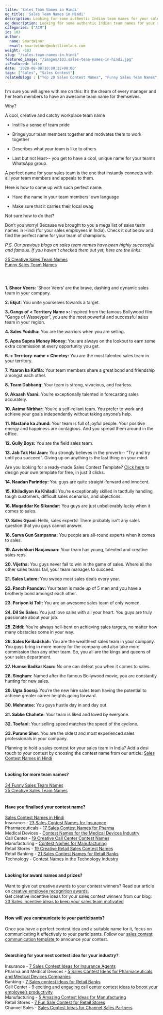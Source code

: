 ```yaml
---
title: 'Sales Team Names in Hindi'
og_title: 'Sales Team Names in Hindi'
description: Looking for some authentic Indian team names for your salesforce in India? Here is our list of cool, creative and catchy sales team names in Hindi
og_description: Looking for some authentic Indian team names for your salesforce in India? Here is our list of cool, creative and catchy sales team names in Hindi
categories: ["ACM"]
id: 103
author:
  name: SmartWinnr
  email: smartwinnr@mobillionlabs.com
weight: -103
slug: "/sales-team-names-in-hindi"
featured_image: "/images/103.sales-team-names-in-hindi.jpg"
isFeatured: false
date: '2020-08-08T10:00:32+08:00'
tags: ["Sales", "Sales Contest"]
relatedBlogs : ["Top 20 Sales Contest Names", "Funny Sales Team Names", "25 Creative Sales Team Names", "Sales Contest Names in Hindi", "23 Sales incentive ideas to keep your sales team motivated", "Sales Contest Communication Template"]
---
```


I’m sure you will agree with me on this: It’s the dream of every manager and her team members to have an awesome team name for themselves. 

Why?

A cool, creative and catchy workplace team name 

* Instills a sense of team pride

* Brings your team members together and motivates them to work together

* Describes what your team is like to others

* Last but not least-- you get to have a cool, unique name for your team’s WhatsApp group.

A perfect name for your sales team is the one that instantly connects with all your team members and appeals to them. 

Here is how to come up with such perfect name:

* Have the name in your team members’ own language 

* Make sure that it carries their local swag 

Not sure how to do that?

Don’t you worry! Because we brought to you a mega list of sales team names in Hindi (for your sales employees in India). Check it out below and find the perfect name for your team of champions.

_P.S. Our previous blogs on sales team names have been highly successful and famous. If you haven’t checked them out yet, here are the links:_

<div class="ml-margin-bottom10"> 
<a href="https://www.smartwinnr.com/post/25-creative-sales-team-names/" target="_blank" class="ml-desc-text">25 Creative Sales Team Names</a><br>
<a href="https://www.smartwinnr.com/post/funny-sales-team-names/" target="_blank" class="ml-desc-text">Funny Sales Team Names</a>
</div>  

<a href="https://tools.smartwinnr.com" target="_blank"><img class="" alt="" src="/images/ToolsBanner.png" class="ml-padding-top0 ml-padding-bottom0"></a>

<br>

**1. Shoor Veers:** ‘Shoor Veers’ are the brave, dashing and dynamic sales team in your company.

**2. Ekjut:** You unite yourselves towards a target.

**3. Gangs of < Territory Name >:** Inspired from the famous Bollywood film “Gangs of Wasseypur”, you are the most powerful and successful sales team in your region.

**4. Sales Yoddha:** You are the warriors when you are selling.

**5. Apna Sapna Money Money:** You are always on the lookout to earn some extra commission at every opportunity you get.

**6. < Territory-name > Cheetey:** You are the most talented sales team in your territory.

**7. Yaaron ka Kafila:** Your team members share a great bond and friendship amongst each other.

**8. Team Dabbang:** Your team is strong, vivacious, and fearless. 

**9. Akaash Vaani:** You’re exceptionally talented in forecasting sales accurately.

**10. Aatma Nirbhar:** You’re a self-reliant team. You prefer to work and achieve your goals independently without taking anyone’s help.

**11. Mastano ka Jhund:** Your team is full of joyful people. Your positive energy and happiness are contagious. And you spread them around in the office.

**12. Gully Boys:** You are the field sales team.

**13. Jab Tak Hai Jaan:** You strongly believes in the proverb-- ”Try and try until you succeed”. Giving up on anything is the last thing on your mind. 

<div class="ml_pro_tip ml-margin-top20 ml-margin-bottom20">
  Are you looking for a ready-made <span class="ml_text_bold">Sales Contest Template?</span> <a href="https://tools.smartwinnr.com" target="_blank" class="ml_custom_link">Click here</a> to design your own template for free, in just 3 clicks.
</div>

**14. Naadan Parindey:** You guys are quite straight-forward and innocent.

**15. Khiladiyon Ke Khiladi:** You’re exceptionally skilled in tactfully handling tough customers, difficult sales scenarios, and objections.

**16. Muqaddar Ke Sikandar:** You guys are just unbelievably lucky when it comes to sales.

**17. Sales Gyani:** Hello, sales experts! There probably isn’t any sales question that you guys cannot answer.

**18. Sarva Gun Sampanna:** You people are all-round experts when it comes to sales.

**19. Aavishkari Naujawaan:** Your team has young, talented and creative sales reps.

**20. Vijetha:** You guys never fail to win in the game of sales. Where all the other sales teams fail, your team manages to succeed.

**21. Sales Lutere:** You sweep most sales deals every year.

**22. Panch Paandav:** Your team is made up of 5 men and you have a brotherly bond amongst each other.

**23. Pariyon ki Toli:** You are an awesome sales team of only women.

**24. Dil Se Sales:** You just love sales with all your heart. You guys are truly passionate about your job.

**25. Ziddi:** You’re always hell-bent on achieving sales targets, no matter how many obstacles come in your way.

**26. Sales Ke Badshah:** You are the wealthiest sales team in your company. You guys bring in more money for the company and also take more commission than any other team. So, you all are the kings and queens of your sales department.

**27. Humse Badkar Kaun:** No one can defeat you when it comes to sales.

**28. Singham:** Named after the famous Bollywood movie, you are constantly hunting for new sales.

**29. Ugta Sooraj:** You’re the new hire sales team having the potential to achieve greater career heights going forward.

**30. Mehnatee:** You guys hustle day in and day out.

**31. Sabke Chahete:** Your team is liked and loved by everyone.

**32. Toofani:** Your selling speed matches the speed of the cyclone.

**33. Purane Sher:** You are the oldest and most experienced sales professionals in your company.

<div class="ml-margin-bottom10"> Planning to hold a sales contest for your sales team in India? Add a desi touch to your contest by choosing the contest name from our article: <a href="https://www.smartwinnr.com/post/sales-contest-names-in-hindi/" target="_blank" class="ml-desc-text">Sales Contest Names in Hindi</a></div>

<br>

#### **Looking for more team names?**

<div class="ml-margin-bottom10"><a href="https://www.smartwinnr.com/post/funny-sales-team-names/" target="_blank" class="ml_custom_link">34 Funny Sales Team Names</a></div>

<div class="ml-margin-bottom10"><a href="https://www.smartwinnr.com/post/25-creative-sales-team-names/" target="_blank" class="ml_custom_link">25 Creative Sales Team Names</a></div>

<br>

#### **Have you finalised your contest name?**

<div class="ml-margin-bottom10"><a href="https://www.smartwinnr.com/post/sales-contest-names-in-hindi/" target="_blank" class="ml_custom_link">Sales Contest Names in Hindi</a></div>

<div class="ml-margin-bottom10">Insurance - <a href="https://smartwinnr.com/post/23-sales-contest-names-for-insurance" target="_blank" class="ml_custom_link">23 Sales Contest Names for Insurance</a></div>

<div class="ml-margin-bottom10">Pharmaceuticals - <a href="https://smartwinnr.com/post/17-sales-contest-names-for-pharma/" target="_blank" class="ml_custom_link">17 Sales Contest Names for Pharma</a></div>

<div class="ml-margin-bottom10">Medical Devices - <a href="https://smartwinnr.com/post/contest-names-for-the-medical-devices-industry/" target="_blank" class="ml_custom_link">Contest Names for the Medical Devices Industry</a></div>

<div class="ml-margin-bottom10">Call Center - <a href="https://smartwinnr.com/post/19-creative-call-center-contest-names/" target="_blank" class="ml_custom_link">19 Creative Call Center Contest Names</a></div>

<div class="ml-margin-bottom10">Manufacturing - <a href="https://smartwinnr.com/post/contest-names-for-manufacturing/" target="_blank" class="ml_custom_link">Contest Names for Manufacturing</a></div>

<div class="ml-margin-bottom10">Retail Stores - <a href="https://smartwinnr.com/post/19-creative-retail-sales-contest-names/" target="_blank" class="ml_custom_link">19 Creative Retail Sales Contest Names</a></div>

<div class="ml-margin-bottom10">Retail Banking - <a href="https://smartwinnr.com/post/21-sales-contest-names-for-retail-banks/" target="_blank" class="ml_custom_link">21 Sales Contest Names for Retail Banks</a></div>

<div class="ml-margin-bottom10">Technology - <a href="https://smartwinnr.com/post/contest-names-in-the-technology-industry/" target="_blank" class="ml_custom_link">Contest Names in the Technology Industry</a></div>

<br>

#### **Looking for award names and prizes?**

<div class="ml-margin-bottom10">Want to give out creative awards to your contest winners? Read our article on <a href="https://www.smartwinnr.com/post/creative-employee-recognition-award-names/" target="_blank" class="ml_custom_link">creative employee recognition awards.</a></div>

<div class="ml-margin-bottom10">Get creative incentive ideas for your sales contest winners from our blog: <a href="https://www.smartwinnr.com/post/sales-incentive-ideas-to-keep-your-sales-team-motivated/" target="_blank" class="ml_custom_link">23 Sales incentive ideas to keep your sales team motivated</a></div>

<br>

#### **How will you communicate to your participants?**

<div class="ml-margin-bottom10">Once you have a perfect contest idea and a suitable name for it, focus on communicating it effectively to your participants. Follow our <a href="https://www.smartwinnr.com/post/sales-contest-communication-template/" target="_blank" class="ml_custom_link">sales contest communication template </a>to announce your contest.</div>

<br>

#### **Searching for your next contest idea for your industry?**

<div class="ml-margin-bottom10">Insurance - <a href="https://www.smartwinnr.com/post/sales-contests-for-the-insurance-agents/" target="_blank" class="ml_custom_link">7 Sales Contest Ideas for Insurance Agents</a></div>

<div class="ml-margin-bottom10">Pharma and Medical Devices - <a href="https://www.smartwinnr.com/post/5-sales-contests-for-pharma-and-medical-device-companies/" target="_blank" class="ml_custom_link">5 Sales Contest Ideas for Pharmaceuticals and Medical Devices Companies</a></div>

<div class="ml-margin-bottom10">Banking - <a href="https://www.smartwinnr.com/post/7-sales-contests-for-retail-banks/" target="_blank" class="ml_custom_link">7 Sales contest ideas for Retail Banks</a></div>

<div class="ml-margin-bottom10">Call Center - <a href="https://www.smartwinnr.com/post/9-exciting-and-engaging-call-center-contest-ideas-to-boost-your-employee-productivity/" target="_blank" class="ml_custom_link">9 exciting and engaging call center contest ideas to boost your employee’s productivity</a></div>

<div class="ml-margin-bottom10">Manufacturing - <a href="https://www.smartwinnr.com/post/5-amazing-contest-ideas-for-manufacturing-units/" target="_blank" class="ml_custom_link">5 Amazing Contest Ideas for Manufacturing</a></div>

<div class="ml-margin-bottom10">Retail Stores - <a href="https://www.smartwinnr.com/post/7-fun-sales-contests-for-retail-stores/" target="_blank" class="ml_custom_link">7 Fun Sale Contest for Retail Stores</a></div>

<div class="ml-margin-bottom10">Channel Sales - <a href="https://www.smartwinnr.com/post/sales-contest-ideas-for-channel-sales-partners/" target="_blank" class="ml_custom_link">Sales Contest Ideas for Channel Sales Partners</a></div>